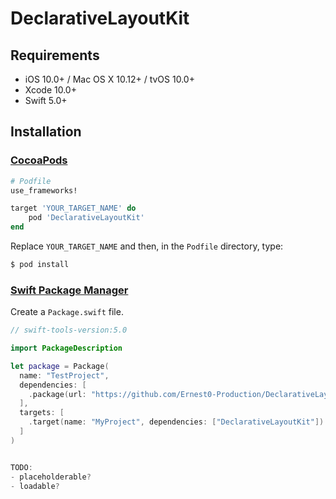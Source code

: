 # DeclarativeLayoutKit


## Requirements

- iOS 10.0+ / Mac OS X 10.12+ / tvOS 10.0+
- Xcode 10.0+
- Swift 5.0+

## Installation

### [CocoaPods](https://guides.cocoapods.org/using/using-cocoapods.html)

```ruby
# Podfile
use_frameworks!

target 'YOUR_TARGET_NAME' do
    pod 'DeclarativeLayoutKit'
end
```

Replace `YOUR_TARGET_NAME` and then, in the `Podfile` directory, type:

```bash
$ pod install
```

### [Swift Package Manager](https://github.com/apple/swift-package-manager)

Create a `Package.swift` file.

```swift
// swift-tools-version:5.0

import PackageDescription

let package = Package(
  name: "TestProject",
  dependencies: [
    .package(url: "https://github.com/Ernest0-Production/DeclarativeLayoutKit.git", from: "2.0.3")
  ],
  targets: [
    .target(name: "MyProject", dependencies: ["DeclarativeLayoutKit"])
  ]
)


TODO:
- placeholderable?
- loadable?
